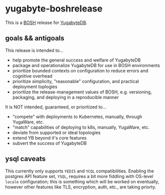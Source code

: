 # yugabyte-boshrelease

This is a [BOSH](http://bosh.io/) release for [YugabyteDB](https://github.com/yugabyte/yugabyte-db).

## goals && antigoals

This release is intended to...

- help promote the general success and welfare of YugabyteDB
- package and operationalize YugabyteDB for use in BOSH environments
- prioritize bounded contexts on configuration to reduce errors and cognitive overhead
- prioritize simplicity, "reasonable" configuration, and practical deployment toplogies
- prioritize the release-management values of BOSH, e.g. versioning, packaging, and deploying in a reproducible manner

It is NOT intended, guaranteed, or prioritized to...

- "compete" with deployments to Kubernetes, manually, through YugaWare, etc.
- "match" capabilities of deploying to k8s, manually, YugaWare, etc.
- deviate from supported or ideal topologies
- extend YB beyond it's core features
- subvert the success of YugabyteDB

## ysql caveats

This currently only supports `YEDIS` and `YCQL` compatibilities. Enabling the postgres API feature set, `YSQL`, requires a bit more fiddling with OS-level `locale` configuration; this is something which will be worked on eventually, however other features like TLS, encryption, auth, etc., are taking priorty.
